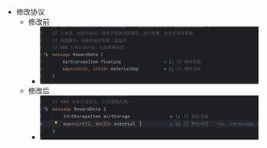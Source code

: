 - 修改协议
	- 修改前
		- ![image.png](../assets/image_1686014700480_0.png)
	- 修改后
		- ![image.png](../assets/image_1686014678203_0.png)